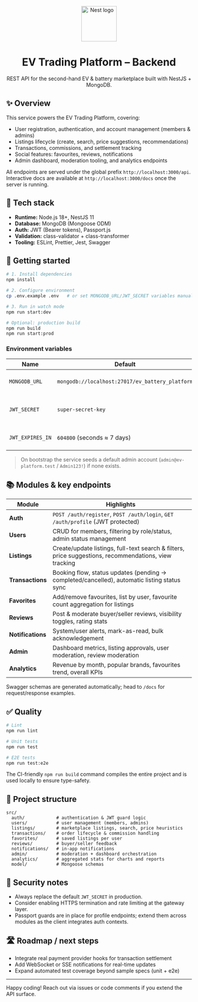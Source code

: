 <div align="center">
  <img src="https://nestjs.com/img/logo-small.svg" width="96" alt="Nest logo" />
  <h1>EV Trading Platform – Backend</h1>
  <p>REST API for the second-hand EV &amp; battery marketplace built with NestJS + MongoDB.</p>
</div>

## ✨ Overview

This service powers the EV Trading Platform, covering:

- User registration, authentication, and account management (members &amp; admins)
- Listings lifecycle (create, search, price suggestions, recommendations)
- Transactions, commissions, and settlement tracking
- Social features: favourites, reviews, notifications
- Admin dashboard, moderation tooling, and analytics endpoints

All endpoints are served under the global prefix `http://localhost:3000/api`. Interactive docs are available at `http://localhost:3000/docs` once the server is running.

## 🧱 Tech stack

- **Runtime:** Node.js 18+, NestJS 11
- **Database:** MongoDB (Mongoose ODM)
- **Auth:** JWT (Bearer tokens), Passport.js
- **Validation:** class-validator + class-transformer
- **Tooling:** ESLint, Prettier, Jest, Swagger

## 🚀 Getting started

```bash
# 1. Install dependencies
npm install

# 2. Configure environment
cp .env.example .env   # or set MONGODB_URL/JWT_SECRET variables manually

# 3. Run in watch mode
npm run start:dev

# Optional: production build
npm run build
npm run start:prod
```

### Environment variables

| Name            | Default                                              | Description                           |
|-----------------|------------------------------------------------------|---------------------------------------|
| `MONGODB_URL`   | `mongodb://localhost:27017/ev_battery_platform`     | MongoDB connection string             |
| `JWT_SECRET`    | `super-secret-key`                                   | Symmetric key for JWT signing         |
| `JWT_EXPIRES_IN`| `604800` (seconds ≈ 7 days)                          | Access token lifetime                 |

> On bootstrap the service seeds a default admin account (`admin@ev-platform.test` / `Admin123!`) if none exists.

## 📚 Modules & key endpoints

| Module          | Highlights                                                                                               |
|-----------------|-----------------------------------------------------------------------------------------------------------|
| **Auth**        | `POST /auth/register`, `POST /auth/login`, `GET /auth/profile` (JWT protected)                            |
| **Users**       | CRUD for members, filtering by role/status, admin status management                                       |
| **Listings**    | Create/update listings, full-text search & filters, price suggestions, recommendations, view tracking     |
| **Transactions**| Booking flow, status updates (pending → completed/cancelled), automatic listing status sync              |
| **Favorites**   | Add/remove favourites, list by user, favourite count aggregation for listings                             |
| **Reviews**     | Post & moderate buyer/seller reviews, visibility toggles, rating stats                                     |
| **Notifications**| System/user alerts, mark-as-read, bulk acknowledgement                                                    |
| **Admin**       | Dashboard metrics, listing approvals, user moderation, review moderation                                  |
| **Analytics**   | Revenue by month, popular brands, favourites trend, overall KPIs                                          |

Swagger schemas are generated automatically; head to `/docs` for request/response examples.

## ✅ Quality

```bash
# Lint
npm run lint

# Unit tests
npm run test

# E2E tests
npm run test:e2e
```

The CI-friendly `npm run build` command compiles the entire project and is used locally to ensure type-safety.

## 🧭 Project structure

```
src/
  auth/            # authentication & JWT guard logic
  users/           # user management (members, admins)
  listings/        # marketplace listings, search, price heuristics
  transactions/    # order lifecycle & commission handling
  favorites/       # saved listings per user
  reviews/         # buyer/seller feedback
  notifications/   # in-app notifications
  admin/           # moderation + dashboard orchestration
  analytics/       # aggregated stats for charts and reports
  model/           # Mongoose schemas
```

## 🔐 Security notes

- Always replace the default `JWT_SECRET` in production.
- Consider enabling HTTPS termination and rate limiting at the gateway layer.
- Passport guards are in place for profile endpoints; extend them across modules as the client integrates auth contexts.

## 🛣️ Roadmap / next steps

- Integrate real payment provider hooks for transaction settlement
- Add WebSocket or SSE notifications for real-time updates
- Expand automated test coverage beyond sample specs (unit + e2e)

---

Happy coding! Reach out via issues or code comments if you extend the API surface.
